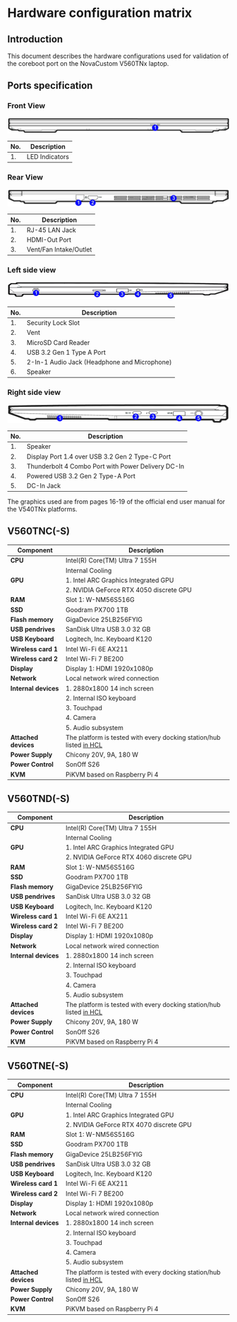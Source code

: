 # Hardware configuration matrix

## Introduction

This document describes the hardware configurations used for validation of the
coreboot port on the NovaCustom V560TNx laptop.

## Ports specification

### Front View

![](/images/novacustom_v560tnx_front_view.png)

| No.  | Description                                      |
|------|--------------------------------------------------|
| 1.   | LED Indicators                                   |

### Rear View

![](/images/novacustom_v560tnx_rear_view.png)

| No.  | Description                                      |
|------|--------------------------------------------------|
| 1.   | RJ-45 LAN Jack                                   |
| 2.   | HDMI-Out Port                                    |
| 3.   | Vent/Fan Intake/Outlet                           |

### Left side view

![](/images/novacustom_v560tnx_left_view.png)

| No.  | Description                                      |
|------|--------------------------------------------------|
| 1.   | Security Lock Slot                               |
| 2.   | Vent                                             |
| 3.   | MicroSD Card Reader                              |
| 4.   | USB 3.2 Gen 1 Type A Port                        |
| 5.   | 2-In-1 Audio Jack (Headphone and Microphone)     |
| 6.   | Speaker                                          |

### Right side view

![](/images/novacustom_v560tnx_right_view.png)

| No.  | Description                                                  |
|------|--------------------------------------------------------------|
| 1.   | Speaker                                                      |
| 2.   | Display Port 1.4 over USB 3.2 Gen 2 Type-C Port              |
| 3.   | Thunderbolt  4 Combo Port with Power Delivery DC-In          |
| 4.   | Powered USB 3.2 Gen 2 Type-A Port                            |
| 5.   | DC-In Jack                                                   |

The graphics used are from pages 16-19 of the official end user manual for the
V540TNx platforms.

## V560TNC(-S)

| Component                      | Description                                      |
|--------------------------------|--------------------------------------------------|
| **CPU**                        | Intel(R) Core(TM) Ultra 7 155H                   |
|                                | Internal Cooling                                 |
| **GPU**                        | 1. Intel ARC Graphics Integrated GPU
|                            | 2. NVIDIA GeForce RTX 4050 discrete GPU|
| **RAM**                        | Slot 1: W-NM56S516G                              |
| **SSD**                        | Goodram PX700 1TB                                |
| **Flash memory**               | GigaDevice 25LB256FYIG                           |
| **USB pendrives**              | SanDisk Ultra USB 3.0 32 GB                      |
| **USB Keyboard**               | Logitech, Inc. Keyboard K120                     |
| **Wireless card 1**            | Intel Wi-Fi 6E AX211                             |
| **Wireless card 2**            | Intel Wi-Fi 7 BE200                              |
| **Display**                    | Display 1: HDMI 1920x1080p                       |
| **Network**                    | Local network wired connection                   |
| **Internal devices**           | 1. 2880x1800 14 inch screen                      |
|                                | 2. Internal ISO keyboard                         |
|                                | 3. Touchpad                                      |
|                                | 4. Camera                                        |
|                                | 5. Audio subsystem                               |
| **Attached devices**           | The platform is tested with every docking station/hub listed [in HCL][HCL] |
| **Power Supply**               | Chicony 20V, 9A, 180 W                         |
| **Power Control**              | SonOff S26                                       |
| **KVM**                        | PiKVM based on Raspberry Pi 4                    |

## V560TND(-S)

| Component                      | Description                                      |
|--------------------------------|--------------------------------------------------|
| **CPU**                        | Intel(R) Core(TM) Ultra 7 155H                   |
|                                | Internal Cooling                                 |
| **GPU**                        | 1. Intel ARC Graphics Integrated GPU
|                            | 2. NVIDIA GeForce RTX 4060 discrete GPU|
| **RAM**                        | Slot 1: W-NM56S516G                              |
| **SSD**                        | Goodram PX700 1TB                                |
| **Flash memory**               | GigaDevice 25LB256FYIG                           |
| **USB pendrives**              | SanDisk Ultra USB 3.0 32 GB                      |
| **USB Keyboard**               | Logitech, Inc. Keyboard K120                     |
| **Wireless card 1**            | Intel Wi-Fi 6E AX211                             |
| **Wireless card 2**            | Intel Wi-Fi 7 BE200                              |
| **Display**                    | Display 1: HDMI 1920x1080p                       |
| **Network**                    | Local network wired connection                   |
| **Internal devices**           | 1. 2880x1800 14 inch screen                      |
|                                | 2. Internal ISO keyboard                         |
|                                | 3. Touchpad                                      |
|                                | 4. Camera                                        |
|                                | 5. Audio subsystem                               |
| **Attached devices**           | The platform is tested with every docking station/hub listed [in HCL][HCL] |
| **Power Supply**               | Chicony 20V, 9A, 180 W                         |
| **Power Control**              | SonOff S26                                       |
| **KVM**                        | PiKVM based on Raspberry Pi 4                    |

## V560TNE(-S)

| Component                      | Description                                      |
|--------------------------------|--------------------------------------------------|
| **CPU**                        | Intel(R) Core(TM) Ultra 7 155H                   |
|                                | Internal Cooling                                 |
| **GPU**                        | 1. Intel ARC Graphics Integrated GPU
|                            | 2. NVIDIA GeForce RTX 4070 discrete GPU|
| **RAM**                        | Slot 1: W-NM56S516G                              |
| **SSD**                        | Goodram PX700 1TB                                |
| **Flash memory**               | GigaDevice 25LB256FYIG                           |
| **USB pendrives**              | SanDisk Ultra USB 3.0 32 GB                      |
| **USB Keyboard**               | Logitech, Inc. Keyboard K120                     |
| **Wireless card 1**            | Intel Wi-Fi 6E AX211                             |
| **Wireless card 2**            | Intel Wi-Fi 7 BE200                              |
| **Display**                    | Display 1: HDMI 1920x1080p                       |
| **Network**                    | Local network wired connection                   |
| **Internal devices**           | 1. 2880x1800 14 inch screen                      |
|                                | 2. Internal ISO keyboard                         |
|                                | 3. Touchpad                                      |
|                                | 4. Camera                                        |
|                                | 5. Audio subsystem                               |
| **Attached devices**           | The platform is tested with every docking station/hub listed [in HCL][HCL] |
| **Power Supply**               | Chicony 20V, 9A, 180 W                         |
| **Power Control**              | SonOff S26                                       |
| **KVM**                        | PiKVM based on Raspberry Pi 4                    |

[HCL]: https://docs.dasharo.com/unified/novacustom/hcl/#v56-series
